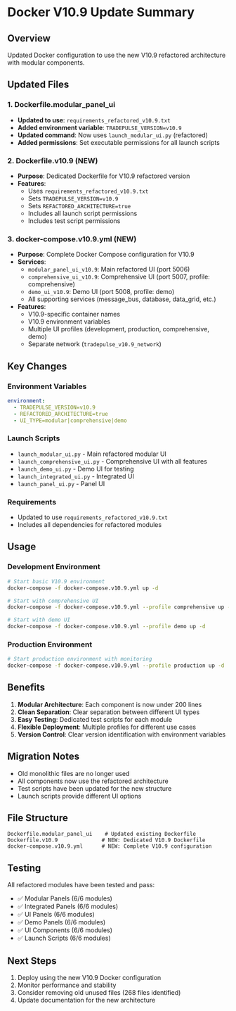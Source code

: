 # Docker V10.9 Update Summary

## Overview
Updated Docker configuration to use the new V10.9 refactored architecture with modular components.

## Updated Files

### 1. Dockerfile.modular_panel_ui
- **Updated to use**: `requirements_refactored_v10.9.txt`
- **Added environment variable**: `TRADEPULSE_VERSION=v10.9`
- **Updated command**: Now uses `launch_modular_ui.py` (refactored)
- **Added permissions**: Set executable permissions for all launch scripts

### 2. Dockerfile.v10.9 (NEW)
- **Purpose**: Dedicated Dockerfile for V10.9 refactored version
- **Features**:
  - Uses `requirements_refactored_v10.9.txt`
  - Sets `TRADEPULSE_VERSION=v10.9`
  - Sets `REFACTORED_ARCHITECTURE=true`
  - Includes all launch script permissions
  - Includes test script permissions

### 3. docker-compose.v10.9.yml (NEW)
- **Purpose**: Complete Docker Compose configuration for V10.9
- **Services**:
  - `modular_panel_ui_v10.9`: Main refactored UI (port 5006)
  - `comprehensive_ui_v10.9`: Comprehensive UI (port 5007, profile: comprehensive)
  - `demo_ui_v10.9`: Demo UI (port 5008, profile: demo)
  - All supporting services (message_bus, database, data_grid, etc.)
- **Features**:
  - V10.9-specific container names
  - V10.9 environment variables
  - Multiple UI profiles (development, production, comprehensive, demo)
  - Separate network (`tradepulse_v10.9_network`)

## Key Changes

### Environment Variables
```yaml
environment:
  - TRADEPULSE_VERSION=v10.9
  - REFACTORED_ARCHITECTURE=true
  - UI_TYPE=modular|comprehensive|demo
```

### Launch Scripts
- `launch_modular_ui.py` - Main refactored modular UI
- `launch_comprehensive_ui.py` - Comprehensive UI with all features
- `launch_demo_ui.py` - Demo UI for testing
- `launch_integrated_ui.py` - Integrated UI
- `launch_panel_ui.py` - Panel UI

### Requirements
- Updated to use `requirements_refactored_v10.9.txt`
- Includes all dependencies for refactored modules

## Usage

### Development Environment
```bash
# Start basic V10.9 environment
docker-compose -f docker-compose.v10.9.yml up -d

# Start with comprehensive UI
docker-compose -f docker-compose.v10.9.yml --profile comprehensive up -d

# Start with demo UI
docker-compose -f docker-compose.v10.9.yml --profile demo up -d
```

### Production Environment
```bash
# Start production environment with monitoring
docker-compose -f docker-compose.v10.9.yml --profile production up -d
```

## Benefits

1. **Modular Architecture**: Each component is now under 200 lines
2. **Clean Separation**: Clear separation between different UI types
3. **Easy Testing**: Dedicated test scripts for each module
4. **Flexible Deployment**: Multiple profiles for different use cases
5. **Version Control**: Clear version identification with environment variables

## Migration Notes

- Old monolithic files are no longer used
- All components now use the refactored architecture
- Test scripts have been updated for the new structure
- Launch scripts provide different UI options

## File Structure

```
Dockerfile.modular_panel_ui    # Updated existing Dockerfile
Dockerfile.v10.9              # NEW: Dedicated V10.9 Dockerfile
docker-compose.v10.9.yml      # NEW: Complete V10.9 configuration
```

## Testing

All refactored modules have been tested and pass:
- ✅ Modular Panels (6/6 modules)
- ✅ Integrated Panels (6/6 modules)  
- ✅ UI Panels (6/6 modules)
- ✅ Demo Panels (6/6 modules)
- ✅ UI Components (6/6 modules)
- ✅ Launch Scripts (6/6 modules)

## Next Steps

1. Deploy using the new V10.9 Docker configuration
2. Monitor performance and stability
3. Consider removing old unused files (268 files identified)
4. Update documentation for the new architecture
